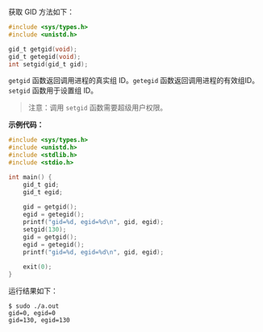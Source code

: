 获取 GID 方法如下：

```c
#include <sys/types.h>
#include <unistd.h>

gid_t getgid(void);
gid_t getegid(void);
int setgid(gid_t gid);
```

`getgid` 函数返回调用进程的真实组 ID。`getegid` 函数返回调用进程的有效组ID。`setgid` 函数用于设置组 ID。

> 注意：调用 `setgid` 函数需要超级用户权限。

**示例代码：**

```c
#include <sys/types.h>
#include <unistd.h>
#include <stdlib.h>
#include <stdio.h>

int main() {
    gid_t gid;
    gid_t egid;
    
    gid = getgid();
    egid = getegid();
   	printf("gid=%d, egid=%d\n", gid, egid);
   	setgid(130);
   	gid = getgid();
    egid = getegid();
   	printf("gid=%d, egid=%d\n", gid, egid);
    
    exit(0);
}
```

运行结果如下：

```shell
$ sudo ./a.out
gid=0, egid=0
gid=130, egid=130
```

